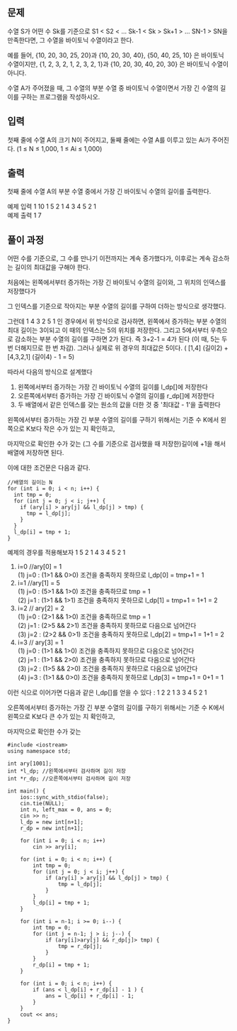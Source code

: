 ## 문제
수열 S가 어떤 수 Sk를 기준으로 S1 < S2 < ... Sk-1 < Sk > Sk+1 > ... SN-1 > SN을 만족한다면, 그 수열을 바이토닉 수열이라고 한다.

예를 들어, {10, 20, 30, 25, 20}과 {10, 20, 30, 40}, {50, 40, 25, 10} 은 바이토닉 수열이지만,  {1, 2, 3, 2, 1, 2, 3, 2, 1}과 {10, 20, 30, 40, 20, 30} 은 바이토닉 수열이 아니다.

수열 A가 주어졌을 때, 그 수열의 부분 수열 중 바이토닉 수열이면서 가장 긴 수열의 길이를 구하는 프로그램을 작성하시오.

## 입력
첫째 줄에 수열 A의 크기 N이 주어지고, 둘째 줄에는 수열 A를 이루고 있는 Ai가 주어진다. (1 ≤ N ≤ 1,000, 1 ≤ Ai ≤ 1,000)

## 출력
첫째 줄에 수열 A의 부분 수열 중에서 가장 긴 바이토닉 수열의 길이를 출력한다.

예제 입력 1 
10
1 5 2 1 4 3 4 5 2 1<br>
예제 출력 1 
7

## 풀이 과정
어떤 수를 기준으로, 그 수를 만나기 이전까지는 계속 증가했다가, 이후로는 계속 감소하는 길이의 최대값을 구해야 한다.

처음에는 왼쪽에서부터 증가하는 가장 긴 바이토닉 수열의 길이와, 그 위치의 인덱스를 저장했다가

그 인덱스를 기준으로 작아지는 부분 수열의 길이를 구하여 더하는 방식으로 생각했다.

그런데 1 4 3 2 5 1 인 경우에서 위 방식으로 검사하면, 왼쪽에서 증가하는 부분 수열의 최대 길이는 3이되고 이 때의 인덱스는 5의 위치를 저장한다. 
그리고 5에서부터 우측으로 감소하는 부분 수열의 길이를 구하면 2가 된다. 즉 3+2-1 = 4가 된다 (이 때, 5는 두 번 더해지므로 한 번 차감).
그러나 실제로 위 경우의 최대값은 5이다. ( [1,4] (길이2) + [4,3,2,1] (길이4) - 1 = 5)

따라서 다음의 방식으로 설계했다<br>
1) 왼쪽에서부터 증가하는 가장 긴 바이토닉 수열의 길이를 l_dp[]에 저장한다
2) 오른쪽에서부터 증가하는 가장 긴 바이토닉 수열의 길이를 r_dp[]에 저장한다
3) 두 배열에서 같은 인덱스를 갖는 원소의 값을 더한 것 중 '최대값 - 1'을 출력한다

왼쪽에서부터 증가하는 가장 긴 부분 수열의 길이를 구하기 위해서는 기준 수 K에서 왼쪽으로 K보다 작은 수가 있는 지 확인하고, 

마지막으로 확인한 수가 갖는 (그 수를 기준으로 검사했을 때 저장한)길이에 +1을 해서 배열에 저장하면 된다.

이에 대한 조건문은 다음과 같다.

```
//배열의 길이는 N
for (int i = 0; i < n; i++) {
  int tmp = 0;
  for (int j = 0; j < i; j++) {
    if (ary[i] > ary[j] && l_dp[j] > tmp) {
      tmp = l_dp[j];
    }
  }
  l_dp[i] = tmp + 1;
}
```
예제의 경우를 적용해보자
1 5 2 1 4 3 4 5 2 1<br>

1. i=0 //ary[0] = 1<br>
(1) j=0 : (1>1 && 0>0) 조건을 충족하지 못하므로 l_dp[0] = tmp+1 = 1<br>
2. i=1 //ary[1] = 5<br>
(1) j=0 : (5>1 && 1>0) 조건을 충족하므로 tmp = 1<br>
(2) j=1 : (1>1 && 1>1) 조건을 충족하지 못하므로 l_dp[1] = tmp+1 = 1+1 = 2 <br>
3. i=2 // ary[2] = 2<br>
(1) j=0 : (2>1 && 1>0) 조건을 충족하므로 tmp = 1<br>
(2) j=1 : (2>5 && 2>1) 조건을 충족하지 못하므로 다음으로 넘어간다<br>
(3) j=2 : (2>2 && 0>1) 조건을 충족하지 못하므로 l_dp[2] = tmp+1 = 1+1 = 2 <br>
4. i=3 // ary[3] = 1 <br>
(1) j=0 : (1>1 && 1>0) 조건을 충족하지 못하므로 다음으로 넘어간다<br>
(2) j=1 : (1>1 && 2>0) 조건을 충족하지 못하므로 다음으로 넘어간다<br>
(3) j=2 : (1>5 && 2>0) 조건을 충족하지 못하므로 다음으로 넘어간다<br>
(4) j=3 : (1>1 && 0>0) 조건을 충족하지 못하므로 l_dp[3] = tmp+1 = 0+1 = 1

이런 식으로 이어가면 다음과 같은 l_dp[]를 얻을 수 있다 : 1 2 2 1 3 3 4 5 2 1


오른쪽에서부터 증가하는 가장 긴 부분 수열의 길이를 구하기 위해서는 기준 수 K에서 왼쪽으로 K보다 큰 수가 있는 지 확인하고, 

마지막으로 확인한 수가 갖는 









```
#include <iostream>
using namespace std;

int ary[1001];
int *l_dp; //왼쪽에서부터 검사하며 길이 저장
int *r_dp; //오른쪽에서부터 검사하며 길이 저장

int main() {
	ios::sync_with_stdio(false);
	cin.tie(NULL);
	int n, left_max = 0, ans = 0;
	cin >> n;
	l_dp = new int[n+1];
	r_dp = new int[n+1];

	for (int i = 0; i < n; i++)
		cin >> ary[i];

	for (int i = 0; i < n; i++) {
		int tmp = 0;
		for (int j = 0; j < i; j++) {
			if (ary[i] > ary[j] && l_dp[j] > tmp) {
				tmp = l_dp[j];
			}
		}
		l_dp[i] = tmp + 1;
	}

	for (int i = n-1; i >= 0; i--) {
		int tmp = 0;
		for (int j = n-1; j > i; j--) {
			if (ary[i]>ary[j] && r_dp[j]> tmp) {
				tmp = r_dp[j];
			}
		}
		r_dp[i] = tmp + 1;
	}

	for (int i = 0; i < n; i++) {
		if (ans < l_dp[i] + r_dp[i] - 1 ) {
			ans = l_dp[i] + r_dp[i] - 1;
		}
	}
	cout << ans;
}
```
